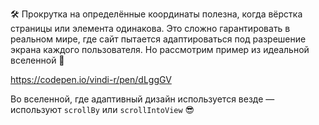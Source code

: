 🛠 Прокрутка на определённые координаты полезна, когда вёрстка страницы или элемента одинакова. Это сложно гарантировать в реальном мире, где сайт пытается адаптироваться под разрешение экрана каждого пользователя. Но рассмотрим пример из идеальной вселенной 🔮

https://codepen.io/vindi-r/pen/dLggGV

Во вселенной, где адаптивный дизайн используется везде — используют `scrollBy` или `scrollIntoView` 😎

